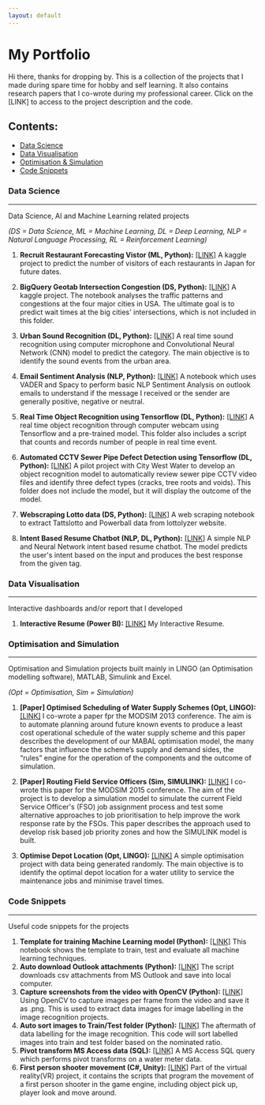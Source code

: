 ```yaml
---
layout: default
---
```


# My Portfolio
Hi there, thanks for dropping by. This is a collection of the projects that I made during spare time for hobby and self learning. It also contains research papers that I co-wrote during my professional career. Click on the [LINK] to access to the project description and the code.

## Contents: 
- [Data Science](#data-science)
- [Data Visualisation](#data-visualisation)
- [Optimisation & Simulation](#optimisation-and-simulation)
- [Code Snippets](#code-snippets)



### Data Science
* * *
Data Science, AI and Machine Learning related projects 

*(DS = Data Science, ML = Machine Learning, DL = Deep Learning, NLP = Natural Language Processing, RL = Reinforcement Learning)*


  1. **Recruit Restaurant Forecasting Vistor (ML, Python):**  [[LINK]](https://github.com/yvien226/Machine-Learning/tree/main/Recruit%20Restaurant%20Visitor%20Forecasting) A kaggle project to predict the number of visitors of each restaurants in Japan for future dates.

  2. **BigQuery Geotab Intersection Congestion (DS, Python):** [[LINK]](https://github.com/yvien226/Exploratory-Data-Analysis/tree/main/BigQuery%20Geotab%20Intersection%20Congestion) A kaggle project. The notebook analyses the traffic patterns and congestions at the four major cities in USA. The ultimate goal is to predict wait times at the big cities' intersections, which is not included in this folder.
  
  3. **Urban Sound Recognition (DL, Python):** [[LINK]](https://github.com/yvien226/Deep-Learning/tree/main/Urban%20Sound%20Recognition) A real time sound recognition using computer microphone and Convolutional Neural Network (CNN) model to predict the category. The main objective is to identify the sound events from the urban area. 
  
  4. **Email Sentiment Analysis (NLP, Python):** [[LINK]](https://github.com/yvien226/Natural-Language-Processing/tree/main/Email%20Sentiment%20Analysis) A notebook which uses VADER and Spacy to perform basic NLP Sentiment Analysis on outlook emails to understand if the message I received or the sender are generally positive, negative or neutral.
  
  5. **Real Time Object Recognition using Tensorflow (DL, Python):** [[LINK]](https://github.com/yvien226/Deep-Learning/tree/main/Real%20Time%20Object%20Recognition) A real time object recognition through computer webcam using Tensorflow and a pre-trained model. This folder also includes a script that counts and records number of people in real time event.

  6. **Automated CCTV Sewer Pipe Defect Detection using Tensorflow (DL, Python):** [[LINK]](https://github.com/yvien226/Deep-Learning/tree/main/Sewer%20Pipe%20Object%20Recognition) A pilot project with City West Water to develop an object recognition model to automatically review sewer pipe CCTV video files and identify three defect types (cracks, tree roots and voids). This folder does not include the model, but it will display the outcome of the model.

  7. **Webscraping Lotto data (DS, Python):** [[LINK]](https://github.com/yvien226/Python-Scripts/blob/master/Webs%20Scraping/webscraping_lotto.ipynb) A web scraping notebook to extract Tattslotto and Powerball data from lottolyzer website.

  8. **Intent Based Resume Chatbot (NLP, DL, Python):** [[LINK]](https://github.com/yvien226/Natural-Language-Processing/tree/main/Resume%20Chatbot) A simple NLP and Neural Network intent based resume chatbot. The model predicts the user's intent based on the input and produces the best response from the given tag. 

  

### Data Visualisation
* * *
Interactive dashboards and/or report that I developed 

  1. **Interactive Resume (Power BI):**  [[LINK]](https://bit.ly/yeevienresume2) My Interactive Resume.



### Optimisation and Simulation
* * *
Optimisation and Simulation projects built mainly in LINGO (an Optimisation modelling software), MATLAB, Simulink and Excel.

*(Opt = Optimisation, Sim = Simulation)*

  1. **[Paper] Optimised Scheduling of Water Supply Schemes (Opt, LINGO):** [[LINK]](https://www.mssanz.org.au/modsim2013/L4/ng.pdf) I co-wrote a paper fpr the MODSIM 2013 conference. The aim is to automate planning around future known events to produce a least cost operational schedule of the water supply scheme and this paper describes the development of our MABAL optimisation model, the many factors that influence the scheme’s supply and demand sides, the “rules” engine for the operation of the components and the outcome of simulation.
  
  2. **[Paper] Routing Field Service Officers (Sim, SIMULINK):** [[LINK]](https://www.mssanz.org.au/modsim2015/J4/ng.pdf) I co-wrote this paper for the MODSIM 2015 conference. The aim of the project is to develop a simulation model to simulate the current Field Service Officer's (FSO) job assignment process and test some alternative approaches to job prioritisation to help improve the work response rate by the FSOs. This paper describes the approach used to develop risk based job priority zones and how the SIMULINK model is built.
  
  3. **Optimise Depot Location (Opt, LINGO):** [[LINK]](https://github.com/yvien226/Optimisation-Projects/tree/master/Depot%20Location) A simple optimisation project with data being generated randomly. The main objective is to identify the optimal depot location for a water utility to service the maintenance jobs and minimise travel times.


### Code Snippets
* * *
Useful code snippets for the projects 

1. **Template for training Machine Learning model (Python):** [[LINK]](https://github.com/yvien226/Python-Scripts/blob/master/Snippets/Useful%20Python%20codes%20for%20Machine%20Learning.ipynb) This notebook shows the template to train, test and evaluate all machine learning techniques.
2. **Auto download Outlook attachments (Python):** [[LINK]](https://github.com/yvien226/Python-Scripts/blob/master/Snippets/Auto_Download_Outlook_Attachments.ipynb) The script downloads csv attachments from MS Outlook and save into local computer.
3. **Capture screenshots from the video with OpenCV (Python):** [[LINK]](https://github.com/yvien226/Python-Scripts/blob/master/Snippets/Capture%20image%20(screenshot)%20from%20video.ipynb) Using OpenCV to capture images per frame from the video and save it as .png. This is used to extract data images for image labelling in the image recognition projects.
4. **Auto sort images to Train/Test folder (Python):** [[LINK]](https://github.com/yvien226/Python-Scripts/blob/master/Snippets/Move%20Images%20with%20xml%20to%20Train%20and%20Test%20folder.ipynb) The aftermath of data labelling for the image recognition. This code will sort labelled images into train and test folder based on the nominated ratio.
5. **Pivot transform MS Access data (SQL):** [[LINK]](https://github.com/yvien226/SQL-Queries/blob/master/Snippets/Access_data_pivot_transform.sql) A MS Access SQL query which performs pivot transforms on a water meter data.
6. **First person shooter movement (C#, Unity):** [[LINK]](https://github.com/yvien226/CSharp-Unity-Scripts/tree/master/FPS) Part of the virtual reality(VR) project, it contains the scripts that program the movement of a first person shooter in the game engine, including object pick up, player look and move around.
